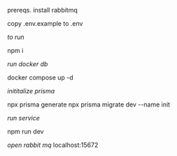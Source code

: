 




prereqs.
install rabbitmq

copy .env.example to .env


*to run* 

npm i

*run docker db*

docker compose up -d

*inititalize  prisma*

npx prisma generate
npx prisma migrate dev --name init



*run service*

npm run dev

*open rabbit mq*
localhost:15672